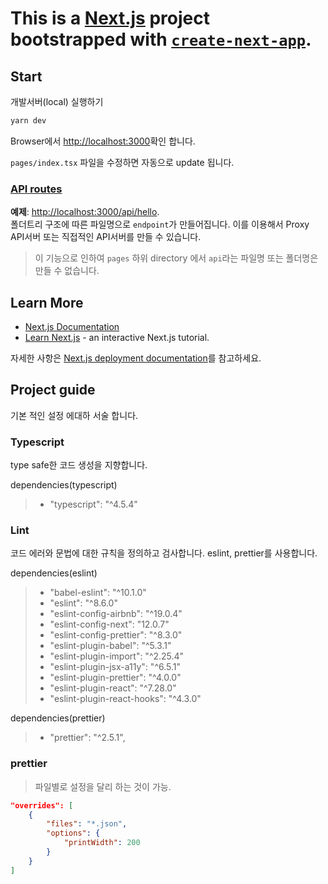 # This is a [Next.js] project bootstrapped with [`create-next-app`].

## Start

개발서버(local) 실행하기

```bash
yarn dev
```

Browser에서 <http://localhost:3000>확인 합니다.

`pages/index.tsx` 파일을 수정하면 자동으로 update 됩니다.

### [API routes]

**예제**: <http://localhost:3000/api/hello>.  
폴더트리 구조에 따른 파일명으로 `endpoint`가 만들어집니다. 이를 이용해서 Proxy API서버 또는 직접적인 API서버를 만들 수 있습니다.

> 이 기능으로 인하여 `pages` 하위 directory 에서 `api`라는 파일명 또는 폴더명은 만들 수 없습니다.

## Learn More

-   [Next.js Documentation]
-   [Learn Next.js] - an interactive Next.js tutorial.

자세한 사항은 [Next.js deployment documentation]를 참고하세요.

[localhost:3000]: http://localhost:3000
[next.js]: https://nextjs.org/
[`create-next-app`]: https://github.com/vercel/next.js/tree/canary/packages/create-next-app.
[api routes]: https://nextjs.org/docs/api-routes/introduction
[next.js documentation]: https://nextjs.org/docs
[learn next.js]: https://nextjs.org/learn
[next.js deployment documentation]: https://nextjs.org/docs/deployment

## Project guide

기본 적인 설정 에대하 서술 합니다.

### Typescript

type safe한 코드 생성을 지향합니다.

dependencies(typescript)

> -   "typescript": "^4.5.4"

### Lint

코드 에러와 문법에 대한 규칙을 정의하고 검사합니다. eslint, prettier를 사용합니다.

dependencies(eslint)

> -   "babel-eslint": "^10.1.0"
> -   "eslint": "^8.6.0"
> -   "eslint-config-airbnb": "^19.0.4"
> -   "eslint-config-next": "12.0.7"
> -   "eslint-config-prettier": "^8.3.0"
> -   "eslint-plugin-babel": "^5.3.1"
> -   "eslint-plugin-import": "^2.25.4"
> -   "eslint-plugin-jsx-a11y": "^6.5.1"
> -   "eslint-plugin-prettier": "^4.0.0"
> -   "eslint-plugin-react": "^7.28.0"
> -   "eslint-plugin-react-hooks": "^4.3.0"

dependencies(prettier)

> -   "prettier": "^2.5.1",

### prettier

> 파일별로 설정을 달리 하는 것이 가능.

```json
"overrides": [
    {
        "files": "*.json",
        "options": {
            "printWidth": 200
        }
    }
]
```
